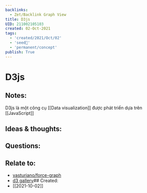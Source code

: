 ```yaml
---
backlinks:
  - Zet/Backlink Graph View
title: D3js
UID: 211002105103
created: 02-Oct-2021
tags:
  - 'created/2021/Oct/02'
  - 'seed🥜'
  - 'permanent/concept'
publish: True
---
```

# D3js

## Notes:
D3js là một công cụ [[Data visualization]] được phát triển dựa trên [[JavaScript]]

## Ideas & thoughts:

## Questions:

## Relate to:
- [vasturiano/force-graph](https://github.com/vasturiano/force-graph)
- [d3 gallery](https://github.com/d3/d3/wiki/Gallery)## Created:
- [[2021-10-02]]
